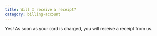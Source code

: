 ```yaml
---
title: Will I receive a receipt?
category: billing-account
---
```

Yes! As soon as your card is charged, you will receive a receipt from us.
